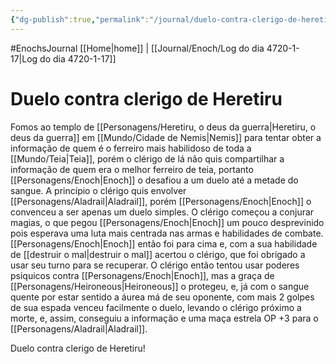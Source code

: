 ```yaml
---
{"dg-publish":true,"permalink":"/journal/duelo-contra-clerigo-de-heretiru/","dgHomeLink":true,"dgPassFrontmatter":false}
---
```



#EnochsJournal 
[[Home|home]] | [[Journal/Enoch/Log do dia 4720-1-17|Log do dia 4720-1-17]] 
# Duelo contra clerigo de Heretiru

Fomos ao templo de [[Personagens/Heretiru, o deus da guerra|Heretiru, o deus da guerra]] em [[Mundo/Cidade de Nemis|Nemis]] para tentar obter a informação de quem é o ferreiro mais habilidoso de toda a [[Mundo/Teia|Teia]], porém o clérigo de lá não quis compartilhar a informação de quem era o melhor ferreiro de teia, portanto [[Personagens/Enoch|Enoch]] o desafiou a um duelo até a metade do sangue.
A princípio o clérigo quis envolver [[Personagens/Aladrail|Aladrail]], porém [[Personagens/Enoch|Enoch]] o convenceu a ser apenas um duelo simples.
O clérigo começou a conjurar magias, o que pegou [[Personagens/Enoch|Enoch]] um pouco desprevinido pois esperava uma luta mais centrada nas armas e habilidades de combate.
[[Personagens/Enoch|Enoch]] então foi para cima e, com a sua habilidade de [[destruir o mal|destruir o mal]] acertou o clérigo, que foi obrigado a usar seu turno para se recuperar.
O clérigo então tentou usar poderes psiquicos contra [[Personagens/Enoch|Enoch]], mas a graça de [[Personagens/Heironeous|Heironeous]] o protegeu, e, já com o sangue quente por estar sentido a áurea má de seu oponente, com mais 2 golpes de sua espada venceu facilmente o duelo, levando o clérigo próximo a morte, e, assim, conseguiu a informação e uma maça estrela OP +3 para o [[Personagens/Aladrail|Aladrail]].

<span 
	  class='ob-timelines' 
	  data-date='4720-01-17-00' 
	  data-title='Duelo contra clerigo de Heretiru' 
	  data-class='orange'> 
	Duelo contra clerigo de Heretiru!
</span>
